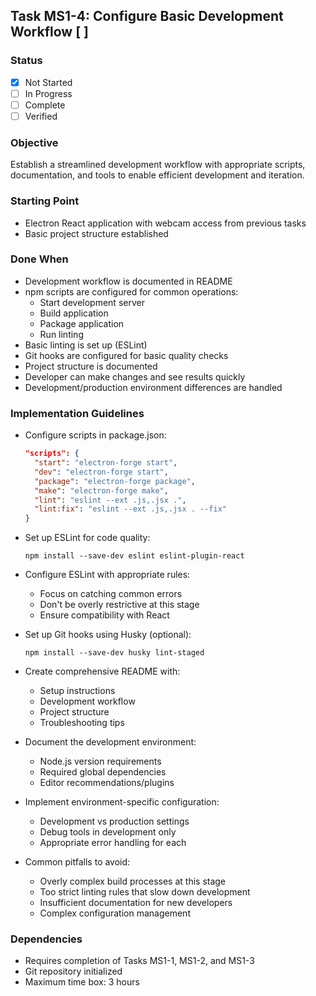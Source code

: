 ## Task MS1-4: Configure Basic Development Workflow [ ]

### Status
- [x] Not Started
- [ ] In Progress
- [ ] Complete
- [ ] Verified

### Objective
Establish a streamlined development workflow with appropriate scripts, documentation, and tools to enable efficient development and iteration.

### Starting Point
- Electron React application with webcam access from previous tasks
- Basic project structure established

### Done When
- Development workflow is documented in README
- npm scripts are configured for common operations:
  - Start development server
  - Build application
  - Package application
  - Run linting
- Basic linting is set up (ESLint)
- Git hooks are configured for basic quality checks
- Project structure is documented
- Developer can make changes and see results quickly
- Development/production environment differences are handled

### Implementation Guidelines
- Configure scripts in package.json:
  ```json
  "scripts": {
    "start": "electron-forge start",
    "dev": "electron-forge start",
    "package": "electron-forge package",
    "make": "electron-forge make",
    "lint": "eslint --ext .js,.jsx .",
    "lint:fix": "eslint --ext .js,.jsx . --fix"
  }
  ```

- Set up ESLint for code quality:
  ```
  npm install --save-dev eslint eslint-plugin-react
  ```

- Configure ESLint with appropriate rules:
  - Focus on catching common errors
  - Don't be overly restrictive at this stage
  - Ensure compatibility with React

- Set up Git hooks using Husky (optional):
  ```
  npm install --save-dev husky lint-staged
  ```

- Create comprehensive README with:
  - Setup instructions
  - Development workflow
  - Project structure
  - Troubleshooting tips

- Document the development environment:
  - Node.js version requirements
  - Required global dependencies
  - Editor recommendations/plugins

- Implement environment-specific configuration:
  - Development vs production settings
  - Debug tools in development only
  - Appropriate error handling for each

- Common pitfalls to avoid:
  - Overly complex build processes at this stage
  - Too strict linting rules that slow down development
  - Insufficient documentation for new developers
  - Complex configuration management

### Dependencies
- Requires completion of Tasks MS1-1, MS1-2, and MS1-3
- Git repository initialized
- Maximum time box: 3 hours